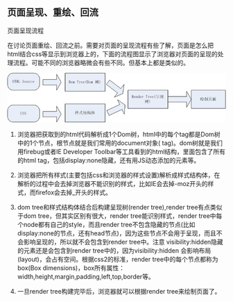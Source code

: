 ## 页面呈现、重绘、回流

页面呈现流程 

在讨论页面重绘、回流之前。需要对页面的呈现流程有些了解，页面是怎么把html结合css等显示到浏览器上的，下面的流程图显示了浏览器对页面的呈现的处理流程。可能不同的浏览器略微会有些不同。但基本上都是类似的。
     
![](/image/3-11-1.jpg)


1. 浏览器把获取到的html代码解析成1个Dom树，html中的每个tag都是Dom树中的1个节点，根节点就是我们常用的document对象(<html> tag)。dom树就是我们用firebug或者IE Developer Toolbar等工具看到的html结构，里面包含了所有的html tag，包括display:none隐藏，还有用JS动态添加的元素等。

2. 浏览器把所有样式(主要包括css和浏览器的样式设置)解析成样式结构体，在解析的过程中会去掉浏览器不能识别的样式，比如IE会去掉-moz开头的样式，而firefox会去掉_开头的样式。

3. dom tree和样式结构体结合后构建呈现树(render tree),render tree有点类似于dom tree，但其实区别有很大，render tree能识别样式，render tree中每个node都有自己的style，而且render tree不包含隐藏的节点(比如display:none的节点，还有head节点)，因为这些节点不会用于呈现，而且不会影响呈现的，所以就不会包含到render tree中。注意 visibility:hidden隐藏的元素还是会包含到render tree中的，因为visibility:hidden 会影响布局(layout)，会占有空间。根据css2的标准，render tree中的每个节点都称为box(Box dimensions)，box所有属性：width,height,margin,padding,left,top,border等。

4. 一旦render tree构建完毕后，浏览器就可以根据render tree来绘制页面了。